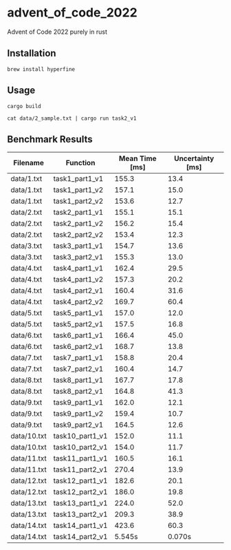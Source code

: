 # advent_of_code_2022
Advent of Code 2022 purely in rust


## Installation

```shell
brew install hyperfine
```

## Usage

```shell
cargo build
```

```shell
cat data/2_sample.txt | cargo run task2_v1 
```

## Benchmark Results

| Filename | Function | Mean Time [ms] | Uncertainty [ms] |
|----------|----------|-----------|-------------|
| data/1.txt | task1_part1_v1 | 155.3 | 13.4 |
| data/1.txt | task1_part1_v2 | 157.1 | 15.0 |
| data/1.txt | task1_part2_v2 | 153.6 | 12.7 |
| data/2.txt | task2_part1_v1 | 155.1 | 15.1 |
| data/2.txt | task2_part1_v2 | 156.2 | 15.4 |
| data/2.txt | task2_part2_v2 | 153.4 | 12.3 |
| data/3.txt | task3_part1_v1 | 154.7 | 13.6 |
| data/3.txt | task3_part2_v1 | 155.3 | 13.0 |
| data/4.txt | task4_part1_v1 | 162.4 | 29.5 |
| data/4.txt | task4_part1_v2 | 157.3 | 20.2 |
| data/4.txt | task4_part2_v1 | 160.4 | 31.6 |
| data/4.txt | task4_part2_v2 | 169.7 | 60.4 |
| data/5.txt | task5_part1_v1 | 157.0 | 12.0 |
| data/5.txt | task5_part2_v1 | 157.5 | 16.8 |
| data/6.txt | task6_part1_v1 | 166.4 | 45.0 |
| data/6.txt | task6_part2_v1 | 168.7 | 13.8 |
| data/7.txt | task7_part1_v1 | 158.8 | 20.4 |
| data/7.txt | task7_part2_v1 | 160.4 | 14.7 |
| data/8.txt | task8_part1_v1 | 167.7 | 17.8 |
| data/8.txt | task8_part2_v1 | 164.8 | 41.3 |
| data/9.txt | task9_part1_v1 | 162.0 | 12.1 |
| data/9.txt | task9_part1_v2 | 159.4 | 10.7 |
| data/9.txt | task9_part2_v1 | 164.5 | 12.6 |
| data/10.txt | task10_part1_v1 | 152.0 | 11.1 |
| data/10.txt | task10_part2_v1 | 154.0 | 11.7 |
| data/11.txt | task11_part1_v1 | 160.5 | 16.1 |
| data/11.txt | task11_part2_v1 | 270.4 | 13.9 |
| data/12.txt | task12_part1_v1 | 182.6 | 20.1 |
| data/12.txt | task12_part2_v1 | 186.0 | 19.8 |
| data/13.txt | task13_part1_v1 | 224.0 | 52.0 |
| data/13.txt | task13_part2_v1 | 209.3 | 38.9 |
| data/14.txt | task14_part1_v1 | 423.6 | 60.3 |
| data/14.txt | task14_part2_v1 | 5.545s | 0.070s |